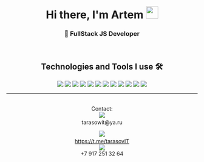 ###
  
<!--   
**Vodolazkin/Vodolazkin** is a ✨ _special_ ✨ repository because its `README.md` (this file) appears on your GitHub profile.

Here are some ideas to get you started:

- 🔭 I’m currently working on ...
- 🌱 I’m currently learning ...
- 👯 I’m looking to collaborate on ...
- 🤔 I’m looking for help with ...
- 💬 Ask me about ...
- 📫 How to reach me: ...
- 😄 Pronouns: ...
- ⚡ Fun fact: ...
-->
<h1 align="center"> Hi there, I'm Artem
 <img src="https://github.com/blackcater/blackcater/raw/main/images/Hi.gif" height="32"/></h1>
<h3 align="center">🚀 FullStack JS Developer</h3>
             
<br/>  
<div align="center">
  <h2>Technologies and Tools I use 🛠️</h2>
  <a href='#'><img src="https://img.icons8.com/color/48/000000/javascript--v1.png"/></img></a>
  <a href='#'><img src="https://img.icons8.com/color/48/000000/typescript.png"/></img></a>
  <a href='#'><img src="https://img.icons8.com/color/48/000000/html-5--v1.png"/></img></a>
  <a href='#'><img src="https://img.icons8.com/color/48/000000/css3.png"/></img></a>
  <a href='#'><img src="https://img.icons8.com/plasticine/48/000000/react.png"/></img></a>
  <a href='#'><img src="https://img.icons8.com/color/48/000000/redux.png"/></img></a>
  <a href='#'><img src="https://img.icons8.com/fluency/48/000000/node-js.png"/></img></a>
  <a href='#'><img src="https://img.icons8.com/color/48/000000/postgreesql.png"/></a>
  <a href='#'><img src="https://img.icons8.com/glyph-neue/48/000000/github.png"/></a>
  <a href='#'><img src="https://img.icons8.com/color/48/000000/git.png"/></a>
  <a href='#'><img src="https://img.icons8.com/color/48/000000/java-web-token.png"/></img></a>
  <a href='#'><img src="https://img.icons8.com/color/48/000000/google-firebase-console.png"/></img></a>
 
  </br>
   <hr>
  </br>
  
 <div flex-direction="row" align="center">
Contact: 
 <br/>
<a href='https://mail.yandex.ru/compose?mailto=tarasow66@ya.ru'><img src="https://img.icons8.com/fluency/48/000000/apple-mail.png"/><a/><br>
 tarasowit@ya.ru
 <br/>
   
 <a href='https://t.me/Vodolazin'><img src="https://img.icons8.com/color/48/000000/telegram-app--v1.png"/><a/><br>
  https://t.me/tarasovIT
 <br>
  <img src="https://img.icons8.com/ios-filled/50/000000/phone.png"/><br>
  +7 917 251 32 64    
   
</div>


